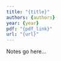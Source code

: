 ```yaml
---
title: "{title}"
authors: {authors}
year: {year}
pdf: "{pdf_link}"
url: "{url}"
---
```


Notes go here...
